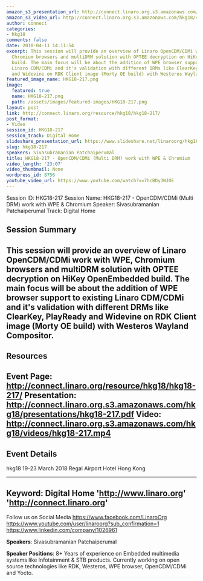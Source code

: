 ```yaml
---
amazon_s3_presentation_url: http://connect.linaro.org.s3.amazonaws.com/hkg18/presentations/hkg18-217.pdf
amazon_s3_video_url: http://connect.linaro.org.s3.amazonaws.com/hkg18/videos/hkg18-217.mp4
author: connect
categories:
- hkg18
comments: false
date: 2018-04-11 14:11:54
excerpt: This session will provide an overview of Linaro OpenCDM/CDMi work with WPE,
  Chromium browsers and multiDRM solution with OPTEE decryption on HiKey OpenEmbedded
  build. The main focus will be about the addition of WPE browser support to existing
  Linaro CDM/CDMi and it's validation with different DRMs like ClearKey, PlayReady
  and Widevine on RDK Client image (Morty OE build) with Westeros Wayland Compositor.
featured_image_name: HKG18-217.png
image:
  featured: true
  name: HKG18-217.png
  path: /assets/images/featured-images/HKG18-217.png
layout: post
link: http://connect.linaro.org/resource/hkg18/hkg18-217/
post_format:
- Video
session_id: HKG18-217
session_track: Digital Home
slideshare_presentation_url: https://www.slideshare.net/linaroorg/hkg18217-opencdmcdmi-multi-drm-work-with-wpe-chromium
slug: hkg18-217
speakers: Sivasubramanian Patchaiperumal
title: HKG18-217 - OpenCDM/CDMi (Multi DRM) work with WPE & Chromium
video_length: '23:07'
video_thumbnail: None
wordpress_id: 8756
youtube_video_url: https://www.youtube.com/watch?v=7hcBDy3WJOE
---
```


Session ID: HKG18-217
Session Name: HKG18-217 - OpenCDM/CDMi (Multi DRM) work with WPE & Chromium
Speaker: Sivasubramanian Patchaiperumal
Track: Digital Home


## Session Summary
This session will provide an overview of Linaro OpenCDM/CDMi work with WPE, Chromium browsers and multiDRM solution with OPTEE decryption on HiKey OpenEmbedded build. The main focus will be about the addition of WPE browser support to existing Linaro CDM/CDMi and it's validation with different DRMs like ClearKey, PlayReady and Widevine on RDK Client image (Morty OE build) with Westeros Wayland Compositor.
---------------------------------------------------
## Resources
Event Page: http://connect.linaro.org/resource/hkg18/hkg18-217/
Presentation: http://connect.linaro.org.s3.amazonaws.com/hkg18/presentations/hkg18-217.pdf
Video: http://connect.linaro.org.s3.amazonaws.com/hkg18/videos/hkg18-217.mp4
 ---------------------------------------------------
## Event Details
hkg18
19-23 March 2018 
Regal Airport Hotel Hong Kong

---------------------------------------------------
Keyword: Digital Home
'http://www.linaro.org'
'http://connect.linaro.org'
---------------------------------------------------
Follow us on Social Media
https://www.facebook.com/LinaroOrg
https://www.youtube.com/user/linaroorg?sub_confirmation=1
https://www.linkedin.com/company/1026961

**Speakers**: Sivasubramanian Patchaiperumal

**Speaker Positions**: 8+ Years of experience on Embedded multimedia systems like Infotainment & STB products. Currently working on open source technologies like RDK, Westeros, WPE browser, OpenCDM/CDMi and Yocto.